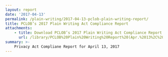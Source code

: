 ```yaml
---
layout: report
date: '2017-04-13'
permalink: /plain-writing/2017-04-13-pclob-plain-writing-report/
title: PCLOB’s 2017 Plain Writing Act Compliance Report
attachments:
    - title: Download PCLOB’s 2017 Plain Writing Act Compliance Report
      url: /library/PCLOB%20Plain%20Writing%20Report%20(Apr.%2013%2C%202017).pdf
summary: >-
    Privacy Act Compliane Report for April 13, 2017
---
```

